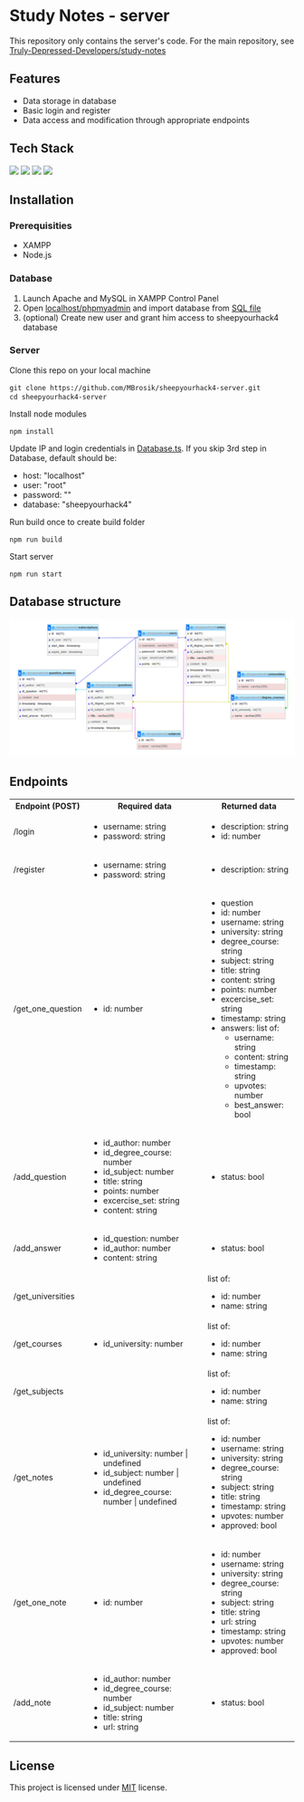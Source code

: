 # Study Notes - server

This repository only contains the server's code. For the main repository, see [Truly-Depressed-Developers/study-notes](https://github.com/Truly-Depressed-Developers/study-notes)

## Features

- Data storage in database
- Basic login and register
- Data access and modification through appropriate endpoints

## Tech Stack

<img src="https://img.shields.io/badge/Node.js-339933?logo=Node.js&logoColor=white&style=for-the-badge"/>
<img src="https://img.shields.io/badge/Express-000000?logo=Express&logoColor=white&style=for-the-badge"/>
<img src="https://img.shields.io/badge/MySQL-4479A1?logo=MySQL&logoColor=white&style=for-the-badge"/>
<img src="https://img.shields.io/badge/Typescript-3178C6?logo=TypeScript&logoColor=white&style=for-the-badge"/>

## Installation

### Prerequisities

- XAMPP
- Node.js

### Database

1. Launch Apache and MySQL in XAMPP Control Panel
2. Open [localhost/phpmyadmin](https://localhost/phpmyadmin) and import database from [SQL file](./sheepyourhack4.sql) 
3. (optional) Create new user and grant him access to sheepyourhack4 database

### Server

Clone this repo on your local machine
```
git clone https://github.com/MBrosik/sheepyourhack4-server.git
cd sheepyourhack4-server
```

Install node modules
```
npm install
```

Update IP and login credentials in [Database.ts](./src/Database.ts). If you skip 3rd step in Database, default should be:
- host: "localhost"
- user: "root"
- password: ""
- database: "sheepyourhack4"

Run build once to create build folder
```
npm run build
```

Start server
```
npm run start
```

## Database structure
<img src="./media/database.png">

## Endpoints
<table>
	<tr>
		<th>Endpoint (POST)</th>
		<th>Required data</th>
		<th>Returned data</th>
 	</tr>
 	<tr>
  		<td>/login</td>
   		<td>
            <ul>
                <li>username: string</li>
                <li>password: string</li>
            </ul>
        </td>
   		<td>
            <ul>
                <li>description: string</li>
                <li>id: number</li>
            </ul>
        </td>
    </tr>
 	<tr>
  		<td>/register</td>
   		<td>
            <ul>
                <li>username: string</li>
                <li>password: string</li>
            </ul>
        </td>
   		<td>
            <ul>
                <li>description: string</li>
            </ul>
        </td>
    </tr>
    <tr>
  		<td>/get_one_question</td>
   		<td>
            <ul>
                <li>id: number</li>
            </ul>
        </td>
   		<td>
            <ul>
                <li>question</li>
                    <li>id: number</li>
                    <li>username: string</li>
                    <li>university: string</li>
                    <li>degree_course: string</li>
                    <li>subject: string</li>
                    <li>title: string</li>
                    <li>content: string</li>
                    <li>points: number</li>
                    <li>excercise_set: string</li>
                    <li>timestamp: string</li>
                    <li>answers: list of:
                        <ul>
                            <li>username: string</li>
                            <li>content: string</li>
                            <li>timestamp: string</li>
                            <li>upvotes: number</li>
                            <li>best_answer: bool</li>
                        </ul>
                    </li>
            </ul>
        </td>
    </tr>
    <tr>
  		<td>/add_question</td>
   		<td>
            <ul>
                <li>id_author: number</li>
                <li>id_degree_course: number</li>
                <li>id_subject: number</li>
                <li>title: string</li>
                <li>points: number</li>
                <li>excercise_set: string</li>
                <li>content: string</li>
            </ul>
        </td>
   		<td>
            <ul>
                <li>status: bool</li>
            </ul>
        </td>
    </tr>
    <tr>
  		<td>/add_answer</td>
   		<td>
            <ul>
                <li>id_question: number</li>
                <li>id_author: number</li>
                <li>content: string</li>
            </ul>
        </td>
   		<td>
            <ul>
                <li>status: bool</li>
            </ul>
        </td>
    </tr>
    <tr>
  		<td>/get_universities</td>
   		<td></td>
   		<td>
            list of:
            <ul>
                <li>id: number</li>
                <li>name: string</li>
            </ul>
        </td>
    </tr>
    <tr>
  		<td>/get_courses</td>
   		<td>
            <ul>
                <li>id_university: number</li>
            </ul>
        </td>
   		<td>
            list of:
            <ul>
                <li>id: number</li>
                <li>name: string</li>
            </ul>
        </td>
    </tr>
    <tr>
  		<td>/get_subjects</td>
   		<td></td>
   		<td>
            list of:
            <ul>
                <li>id: number</li>
                <li>name: string</li>
            </ul>
        </td>
    </tr>
    <tr>
  		<td>/get_notes</td>
   		<td>
            <ul>
                <li>id_university: number | undefined</li>
                <li>id_subject: number | undefined</li>
                <li>id_degree_course: number | undefined</li>
            </ul>
        </td>
   		<td>
            list of:
            <ul>
                <li>id: number</li>
                <li>username: string</li>
                <li>university: string</li>
                <li>degree_course: string</li>
                <li>subject: string</li>
                <li>title: string</li>
                <li>timestamp: string</li>
                <li>upvotes: number</li>
                <li>approved: bool</li>
            </ul>
        </td>
    </tr>
    <tr>
  		<td>/get_one_note</td>
   		<td>
            <ul>
                <li>id: number</li>
            </ul>
        </td>
   		<td>
            <ul>
                <li>id: number</li>
                <li>username: string</li>
                <li>university: string</li>
                <li>degree_course: string</li>
                <li>subject: string</li>
                <li>title: string</li>
                <li>url: string</li>
                <li>timestamp: string</li>
                <li>upvotes: number</li>
                <li>approved: bool</li>
            </ul>
        </td>
    </tr>
    <tr>
  		<td>/add_note</td>
   		<td>
            <ul>
                <li>id_author: number</li>
                <li>id_degree_course: number</li>
                <li>id_subject: number</li>
                <li>title: string</li>
                <li>url: string</li>
            </ul>
        </td>
   		<td>
            <ul>
                <li>status: bool</li>
            </ul>
        </td>
    </tr>
</table>
					

## License

This project is licensed under [MIT](./LICENSE) license.